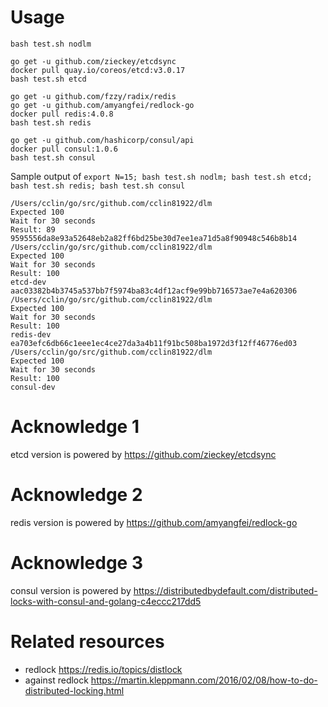 # Usage

```
bash test.sh nodlm

go get -u github.com/zieckey/etcdsync
docker pull quay.io/coreos/etcd:v3.0.17
bash test.sh etcd

go get -u github.com/fzzy/radix/redis
go get -u github.com/amyangfei/redlock-go
docker pull redis:4.0.8
bash test.sh redis

go get -u github.com/hashicorp/consul/api
docker pull consul:1.0.6
bash test.sh consul

```

Sample output of `export N=15; bash test.sh nodlm; bash test.sh etcd; bash test.sh redis; bash test.sh consul`

```
/Users/cclin/go/src/github.com/cclin81922/dlm
Expected 100
Wait for 30 seconds
Result: 89
9595556da8e93a52648eb2a82ff6bd25be30d7ee1ea71d5a8f90948c546b8b14
/Users/cclin/go/src/github.com/cclin81922/dlm
Expected 100
Wait for 30 seconds
Result: 100
etcd-dev
aac03382b4b3745a537bb7f5974ba83c4df12acf9e99bb716573ae7e4a620306
/Users/cclin/go/src/github.com/cclin81922/dlm
Expected 100
Wait for 30 seconds
Result: 100
redis-dev
ea703efc6db66c1eee1ec4ce27da3a4b11f91bc508ba1972d3f12ff46776ed03
/Users/cclin/go/src/github.com/cclin81922/dlm
Expected 100
Wait for 30 seconds
Result: 100
consul-dev
```

# Acknowledge 1

etcd version is powered by https://github.com/zieckey/etcdsync

# Acknowledge 2

redis version is powered by https://github.com/amyangfei/redlock-go

# Acknowledge 3

consul version is powered by https://distributedbydefault.com/distributed-locks-with-consul-and-golang-c4eccc217dd5

# Related resources

* redlock https://redis.io/topics/distlock
* against redlock https://martin.kleppmann.com/2016/02/08/how-to-do-distributed-locking.html
